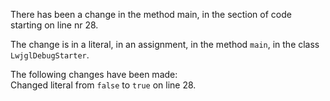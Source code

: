 There has been a change in the method main, in the section of code starting on line nr 28.
  
The change is in a literal, in an assignment, in the method ```main```, in the class ```LwjglDebugStarter```.
  
The following changes have been made:  
Changed literal from ```false``` to ```true``` on line 28.  
